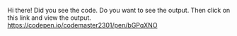 Hi there! Did you see the code. Do you want to see the output. Then click on this link and view the output.
https://codepen.io/codemaster2301/pen/bGPqXNO
